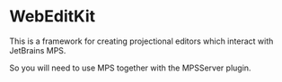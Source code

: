 # WebEditKit

This is a framework for creating projectional editors which interact with JetBrains MPS.

So you will need to use MPS together with the MPSServer plugin.